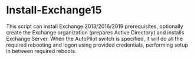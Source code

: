 # Install-Exchange15
This script can install Exchange 2013/2016/2019 prerequisites, optionally create the Exchange organization (prepares Active Directory) and installs Exchange Server. When the AutoPilot switch is specified, it will do all the required rebooting and logon using provided credentials, performing setup in between required reboots.
